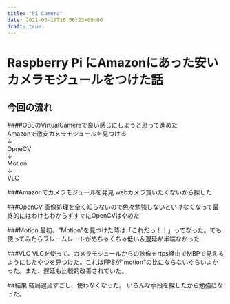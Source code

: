 ```yaml
---
title: "Pi Camera"
date: 2021-03-18T10:56:23+09:00
draft: true
---
```


Raspberry Pi にAmazonにあった安いカメラモジュールをつけた話
====

今回の流れ  
---
####OBSのVirtualCameraで良い感じにしようと思って進めた  
Amazonで激安カメラモジュールを見つける  
↓  
OpneCV  
↓  
Motion  
↓  
VLC

###Amazonでカメラモジュールを発見
webカメラ買いたくないから探した

###OpenCV
画像処理を全く知らないので色々勉強しないといけなくなって最終的にはわけもわからずすぐにOpenCVはやめた

###Motion
最初、"Motion"を見つけた時は「これだっ！！」ってなった。でも使ってみたらフレームレートがめちゃくちゃ低い＆遅延が半端なかった

###VLC
VLCを使って、カメラモジュールからの映像をrtps経由でMBPで見えるようにしたやつを見つけた。これはFPSが"motion"の比にならないぐらいよかった。また、遅延も比較的改善されていた。

##結果
結局遅延すごし、使わなくなった。 
いろんな手段を探したから勉強になった。
